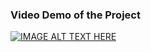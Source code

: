 ### Video Demo of the Project

[![IMAGE ALT TEXT HERE](https://img.youtube.com/vi/JnQZQ9zIUN0/0.jpg)](https://www.youtube.com/watch?v=JnQZQ9zIUN0)
